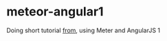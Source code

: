 # meteor-angular1
Doing short tutorial [from](http://www.angular-meteor.com/), using Meter and AngularJS 1

